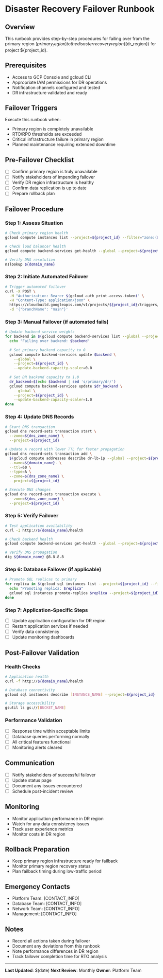 # Disaster Recovery Failover Runbook

## Overview
This runbook provides step-by-step procedures for failing over from the primary region (${primary_region}) to the disaster recovery region (${dr_region}) for project ${project_id}.

## Prerequisites
- Access to GCP Console and gcloud CLI
- Appropriate IAM permissions for DR operations
- Notification channels configured and tested
- DR infrastructure validated and ready

## Failover Triggers
Execute this runbook when:
- Primary region is completely unavailable
- RTO/RPO thresholds are exceeded
- Critical infrastructure failure in primary region
- Planned maintenance requiring extended downtime

## Pre-Failover Checklist
- [ ] Confirm primary region is truly unavailable
- [ ] Notify stakeholders of impending failover
- [ ] Verify DR region infrastructure is healthy
- [ ] Confirm data replication is up to date
- [ ] Prepare rollback plan

## Failover Procedure

### Step 1: Assess Situation
```bash
# Check primary region health
gcloud compute instances list --project=${project_id} --filter="zone:(${primary_region})"

# Check load balancer health
gcloud compute backend-services get-health --global --project=${project_id}

# Verify DNS resolution
nslookup ${domain_name}
```

### Step 2: Initiate Automated Failover
```bash
# Trigger automated failover
curl -X POST \
  -H "Authorization: Bearer $(gcloud auth print-access-token)" \
  -H "Content-Type: application/json" \
  https://cloudbuild.googleapis.com/v1/projects/${project_id}/triggers/dr-failover-trigger:run \
  -d '{"branchName": "main"}'
```

### Step 3: Manual Failover (if automated fails)
```bash
# Update backend service weights
for backend in $(gcloud compute backend-services list --global --project=${project_id} --filter="name:*primary*" --format="value(name)"); do
  echo "Failing over backend: $backend"
  
  # Set primary backend capacity to 0
  gcloud compute backend-services update $backend \
    --global \
    --project=${project_id} \
    --update-backend-capacity-scaler=0.0
  
  # Set DR backend capacity to 1.0
  dr_backend=$(echo $backend | sed 's/primary/dr/')
  gcloud compute backend-services update $dr_backend \
    --global \
    --project=${project_id} \
    --update-backend-capacity-scaler=1.0
done
```

### Step 4: Update DNS Records
```bash
# Start DNS transaction
gcloud dns record-sets transaction start \
  --zone=${dns_zone_name} \
  --project=${project_id}

# Update A record with lower TTL for faster propagation
gcloud dns record-sets transaction add \
  $(gcloud compute addresses describe dr-lb-ip --global --project=${project_id} --format="value(address)") \
  --name=${domain_name}. \
  --ttl=60 \
  --type=A \
  --zone=${dns_zone_name} \
  --project=${project_id}

# Execute DNS changes
gcloud dns record-sets transaction execute \
  --zone=${dns_zone_name} \
  --project=${project_id}
```

### Step 5: Verify Failover
```bash
# Test application availability
curl -I http://${domain_name}/health

# Check backend health
gcloud compute backend-services get-health --global --project=${project_id}

# Verify DNS propagation
dig ${domain_name} @8.8.8.8
```

### Step 6: Database Failover (if applicable)
```bash
# Promote SQL replicas to primary
for replica in $(gcloud sql instances list --project=${project_id} --filter="name:*replica*" --format="value(name)"); do
  echo "Promoting replica: $replica"
  gcloud sql instances promote-replica $replica --project=${project_id}
done
```

### Step 7: Application-Specific Steps
- [ ] Update application configuration for DR region
- [ ] Restart application services if needed
- [ ] Verify data consistency
- [ ] Update monitoring dashboards

## Post-Failover Validation

### Health Checks
```bash
# Application health
curl -f http://${domain_name}/health

# Database connectivity
gcloud sql instances describe [INSTANCE_NAME] --project=${project_id}

# Storage accessibility
gsutil ls gs://[BUCKET_NAME]
```

### Performance Validation
- [ ] Response time within acceptable limits
- [ ] Database queries performing normally
- [ ] All critical features functional
- [ ] Monitoring alerts cleared

## Communication
- [ ] Notify stakeholders of successful failover
- [ ] Update status page
- [ ] Document any issues encountered
- [ ] Schedule post-incident review

## Monitoring
- Monitor application performance in DR region
- Watch for any data consistency issues
- Track user experience metrics
- Monitor costs in DR region

## Rollback Preparation
- Keep primary region infrastructure ready for failback
- Monitor primary region recovery status
- Plan failback timing during low-traffic period

## Emergency Contacts
- Platform Team: [CONTACT_INFO]
- Database Team: [CONTACT_INFO]
- Network Team: [CONTACT_INFO]
- Management: [CONTACT_INFO]

## Notes
- Record all actions taken during failover
- Document any deviations from this runbook
- Note performance differences in DR region
- Track failover completion time for RTO analysis

---
**Last Updated**: $(date)
**Next Review**: Monthly
**Owner**: Platform Team